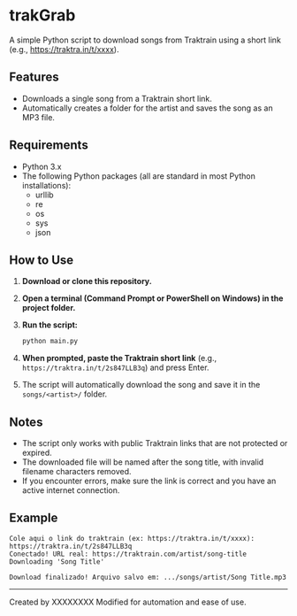 # trakGrab

A simple Python script to download songs from Traktrain using a short link (e.g., https://traktra.in/t/xxxx).

## Features
- Downloads a single song from a Traktrain short link.
- Automatically creates a folder for the artist and saves the song as an MP3 file.

## Requirements
- Python 3.x
- The following Python packages (all are standard in most Python installations):
  - urllib
  - re
  - os
  - sys
  - json

## How to Use

1. **Download or clone this repository.**
2. **Open a terminal (Command Prompt or PowerShell on Windows) in the project folder.**
3. **Run the script:**
   
   ```sh
   python main.py
   ```
4. **When prompted, paste the Traktrain short link** (e.g., `https://traktra.in/t/2s847LLB3q`) and press Enter.
5. The script will automatically download the song and save it in the `songs/<artist>/` folder.

## Notes
- The script only works with public Traktrain links that are not protected or expired.
- The downloaded file will be named after the song title, with invalid filename characters removed.
- If you encounter errors, make sure the link is correct and you have an active internet connection.

## Example
```
Cole aqui o link do traktrain (ex: https://traktra.in/t/xxxx): https://traktra.in/t/2s847LLB3q
Conectado! URL real: https://traktrain.com/artist/song-title
Downloading 'Song Title'

Download finalizado! Arquivo salvo em: .../songs/artist/Song Title.mp3
```

---

Created by XXXXXXXX Modified for automation and ease of use.
